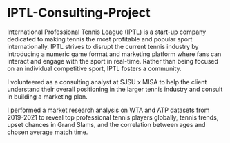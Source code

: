 # IPTL-Consulting-Project
International Professional Tennis League (IPTL) is a start-up company dedicated to making tennis the most profitable and popular sport internationally. IPTL strives to disrupt the current tennis industry by introducing a numeric game format and marketing platform where fans can interact and engage with the sport in real-time. Rather than being focused on an individual competitive sport, IPTL fosters a community.

I volunteered as a consulting analyst at SJSU x MISA to help the client understand their overall positioning in the larger tennis industry and consult in building a marketing plan.

I performed a market research analysis on WTA and ATP datasets from 2019-2021 to reveal top professional tennis players globally, tennis trends, upset chances in Grand Slams, and the correlation between ages and chosen average match time. 



